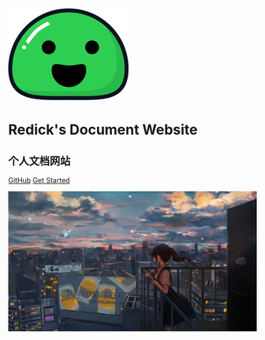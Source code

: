 ![logo](_media/icon.svg)

# Redick's Document Website
## 个人文档网站




> 

[GitHub](https://github.com/Redick01)
[Get Started](/README.md)

<!-- 背景图片 -->

![](_media/1.png)

